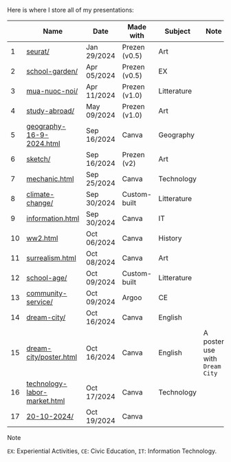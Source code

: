 Here is where I store all of my presentations:

|    | Name                                                                                    | Date        | Made with     | Subject      | Note                           |
|----|-----------------------------------------------------------------------------------------|-------------|---------------|--------------|--------------------------------|
| 1  | [seurat/](https://nguyengiabach.com/presentations/seurat)                               | Jan 29/2024 | Prezen (v0.5) | Art          |                                |
| 2  | [school-garden/](https://nguyengiabach.com/presentations/school-garden)                 | Apr 05/2024 | Prezen (v0.5) | EX           |                                |
| 3  | [mua-nuoc-noi/](https://nguyengiabach.com/presentations/mua-nuoc-noi)                   | Apr 11/2024 | Prezen (v1.0) | Litterature  |                                |
| 4  | [study-abroad/](https://nguyengiabach.com/presentations/study-abroad)                   | May 09/2024 | Prezen (v1.0) | Art          |                                |
| 5  | [geography-16-9-2024.html](https://nguyengiabach.com/presentations/geography-16-9-2024) | Sep 16/2024 | Canva         | Geography    |                                |
| 6  | [sketch/](https://nguyengiabach.com/presentations/sketch)                               | Sep 16/2024 | Prezen (v2)   | Art          |                                |
| 7  | [mechanic.html](https://nguyengiabach.com/presentations/mechanic)                       | Sep 25/2024 | Canva         | Technology   |                                |
| 8  | [climate-change/](https://nguyengiabach.com/presentations/climate-change)               | Sep 30/2024 | Custom-built  | Litterature  |                                |
| 9  | [information.html](https://nguyengiabach.com/presentations/information)                 | Sep 30/2024 | Canva         | IT           |                                |
| 10 | [ww2.html](https://nguyengiabach.com/presentations/ww2)                                 | Oct 06/2024 | Canva         | History      |                                |
| 11 | [surrealism.html](https://nguyengiabach.com/presentations/surrealism)                   | Oct 08/2024 | Canva         | Art          |                                |
| 12 | [school-age/](https://nguyengiabach.com/presentations/school-age)                       | Oct 09/2024 | Custom-built  | Litterature  |                                |
| 13 | [community-service/](https://nguyengiabach.com/presentations/community-service)         | Oct 09/2024 | Argoo         | CE           |                                |
| 14 | [dream-city/](https://nguyengiabach.com/presentations/dream-city)                       | Oct 16/2024 | Canva         | English      |                                |
| 15 | [dream-city/poster.html](https://nguyengiabach.com/presentations/dream-city/poster)     | Oct 16/2024 | Canva         | English      | A poster use with `Dream City` |
| 16 | [technology-labor-market.html](https://nguyengiabach.com/presentations/technology-labor-market)| Oct 17/2024 | Canva  | Technology   |                                |
| 17 | [20-10-2024/](https://nguyengiabach.com/presentations/20-10-2024)| Oct 19/2024 | Canva  |              |                                |

> [!NOTE]
> `EX`: Experiential Activities, `CE`: Civic Education, `IT`: Information Technology.
